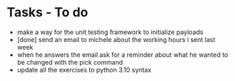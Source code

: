 # Tasks - To do
* make a way for the unit testing framework to initialize payloads
* [done] send an email to michele about the working hours i sent last week
* when he answers the email ask for a reminder about what he wanted to be changed with the pick command
* update all the exercises to python 3.10 syntax